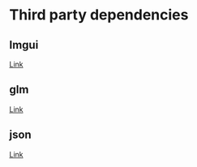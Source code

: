 # Third party dependencies

## Imgui

[Link](https://github.com/ocornut/imgui)

## glm

[Link](https://github.com/g-truc/glm)

## json

[Link](https://github.com/nlohmann/json?tab=readme-ov-file#embedded)
